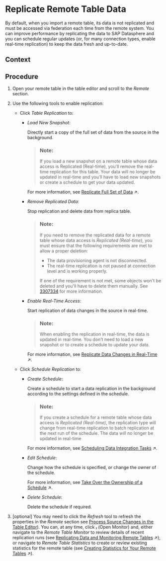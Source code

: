 <!-- loio7e258a7554f84bf386c1bb029df5413f -->

<link rel="stylesheet" type="text/css" href="../css/sap-icons.css"/>

# Replicate Remote Table Data

By default, when you import a remote table, its data is not replicated and must be accessed via federation each time from the remote system. You can improve performance by replicating the data to SAP Datasphere and you can schedule regular updates \(or, for many connection types, enable real-time replication\) to keep the data fresh and up-to-date.



## Context



## Procedure

1.  Open your remote table in the table editor and scroll to the *Remote* section.

2.  Use the following tools to enable replication:

    -   Click *Table Replication* to:

        -   *Load New Snapshot*:

            Directly start a copy of the full set of data from the source in the background.

            > ### Note:  
            > If you load a new snapshot on a remote table whose data access is Replicated \(Real-time\), you’ll remove the real-time replication for this table. Your data will no longer be updated in real-time and you’ll have to load new snapshots or create a schedule to get your data updated.

            For more information, see [Replicate Full Set of Data](https://help.sap.com/viewer/9f36ca35bc6145e4acdef6b4d852d560/DEV_CURRENT/en-US/35632cd706474d9796fa5da56ba15c6b.html "Use snapshot replication to copy the full set of data from your source object (usually a database table or view) into SAP Datasphere.") :arrow_upper_right:.

        -   *Remove Replicated Data*:

            Stop replication and delete data from replica table.

            > ### Note:  
            > If you need to remove the replicated data for a remote table whose data access is *Replicated \(Real-time\)*, you must ensure that the following requirements are met to allow a proper deletion:
            > 
            > -   The data provisioning agent is not disconnected.
            > -   The real-time replication is not paused at connection level and is working properly.
            > 
            > If one of the requirement is not met, some objects won't be deleted and you'll have to delete them manually. See [3307334](https://me.sap.com/notes/3307334) for more information.

        -   *Enable Real-Time Access*:

            Start replication of data changes in the source in real-time.

            > ### Note:  
            > When enabling the replication in real-time, the data is updated in real-time. You don’t need to load a new snapshot or to create a schedule to update your data.

            For more information, see [Replicate Data Changes in Real-Time](https://help.sap.com/viewer/9f36ca35bc6145e4acdef6b4d852d560/DEV_CURRENT/en-US/441d327ead5c49d580d8600301735c83.html "Use real-time replication to copy the data changes from your source object in real-time into SAP Datasphere.") :arrow_upper_right:.


    -   Click *Schedule Replication* to:
        -   *Create Schedule*:

            Create a schedule to start a data replication in the background according to the settings defined in the schedule.

            > ### Note:  
            > If you create a schedule for a remote table whose data access is *Replicated \(Real-time\)*, the replication type will change from real-time replication to batch replication at the next run of the schedule. The data will no longer be updated in real-time

            For more information, see [Scheduling Data Integration Tasks](https://help.sap.com/viewer/9f36ca35bc6145e4acdef6b4d852d560/DEV_CURRENT/en-US/7fa07621d9c0452a978cb2cc8e4cd2b1.html "Schedule data integration tasks to run periodically at a specified date or time.") :arrow_upper_right:.

        -   *Edit Schedule*:

            Change how the schedule is specified, or change the owner of the schedule.

            For more information, see [Take Over the Ownership of a Schedule](https://help.sap.com/viewer/9f36ca35bc6145e4acdef6b4d852d560/DEV_CURRENT/en-US/4b660c0395454bd0923f732eef4ee4b2.html "Per default, the user who creates a task schedule owns the schedule which means that the job scheduling component runs the task on the owner's behalf according to the defined schedule. You can assign the ownership of the schedule to yourself.") :arrow_upper_right:.

        -   *Delete Schedule*:

            Delete the schedule if required.



3.  \[optional\] You may need to click the *Refresh* tool to refresh the properties in the *Remote* section see [Process Source Changes in the Table Editor](process-source-changes-in-the-table-editor-622328b.md)\). You can, at any time, click <span class="SAP-icons"></span> \(Open Monitor\) and, either navigate to the *Remote Table Monitor* to review details of recent replication runs \(see [Replicating Data and Monitoring Remote Tables](https://help.sap.com/viewer/9f36ca35bc6145e4acdef6b4d852d560/DEV_CURRENT/en-US/4dd95d7bff1f48b399c8b55dbdd34b9e.html "In the Data Integration Monitor, you can find a remote table monitor per space. Here, you can copy data from remote tables that have been deployed in your space into SAP Datasphere, and you can monitor the replication of the data. You can copy or schedule copying the full set of data from the source, or you can set up replication of data changes in real-time via change data capturing (CDC).") :arrow_upper_right:\), or navigate to *Remote Table Statistics* to create or review existing statistics for the remote table \(see [Creating Statistics for Your Remote Tables](https://help.sap.com/viewer/9f36ca35bc6145e4acdef6b4d852d560/DEV_CURRENT/en-US/e4120bbb98e44994aa1e0b32ff3f209d.html "Create statistics for your remote tables to improve federated query execution.") :arrow_upper_right:\).


